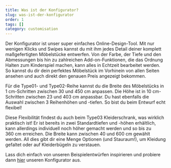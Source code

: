 ```yaml
---
title: Was ist der Konfigurator?
slug: was-ist-der-konfigurator
order: 1
tags: []
category: customisation
---
```


Der Konfigurator ist unser super einfaches Online-Design-Tool. Mit nur wenigen Klicks und Swipes kannst du mit ihm jedes Detail deiner komplett maßgefertigten Möbelstücke entwerfen. Von der Farbe, der Tiefe und den Abmessungen bis hin zu zahlreichen Add-on-Funktionen, die das Ordnung Halten zum Kinderspiel machen, kann alles in Echtzeit bearbeitet werden. So kannst du dir dein perfektes Möbelstück im Vorhinein von allen Seiten ansehen und auch direkt den genauen Preis angezeigt bekommen.

Für die Type01- und Type02-Reihe kannst du die Breite des Möbelstücks in 1 cm-Schritten zwischen 30 und 450 cm anpassen. Die Höhe ist in 10 cm-Schritten zwischen 23 und 403 cm anpassbar. Du hast ebenfalls die Auswahl zwischen 3 Reihenhöhen und -tiefen. So bist du beim Entwurf echt flexibel!

Diese Flexibilität findest du auch beim Type03 Kleiderschrank, was wirklich praktisch ist! Er ist bereits in zwei Standardtiefen und -höhen erhältlich, kann allerdings individuell noch höher gemacht werden und so bis zu 360 cm erreichen. Die Breite kann zwischen 40 und 600 cm gewählt werden. All dies gibt dir eine Menge Optionen (und Stauraum!), um Kleidung gefaltet oder auf Kleiderbügeln zu verstauen.

Lass dich einfach von unseren Beispielentwürfen inspirieren und probiere dann [hier](https://tylko.com/de/regale/bookcase/) unseren Konfigurator aus.
